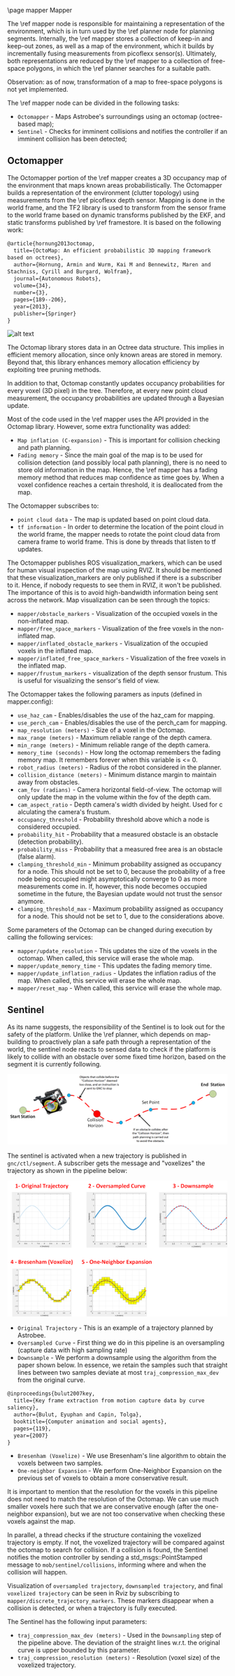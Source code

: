 \page mapper Mapper

The \ref mapper node is responsible for maintaining a representation of the
environment, which is in turn used by the \ref planner node for planning
segments. Internally, the \ref mapper stores a collection of keep-in and
keep-out zones, as well as a map of the environment, which it builds by
incrementally fusing measurements from picoflexx sensor(s). Ultimately, both
representations are reduced by the \ref mapper to a collection of free-space
polygons, in which the \ref planner searches for a suitable path.

Observation: as of now, transformation of a map to free-space polygons is not
yet implemented.

The \ref mapper node can be divided in the following tasks:

* `Octomapper` - Maps Astrobee's surroundings using an octomap (octree-based map);
* `Sentinel` - Checks for imminent collisions and notifies the controller if an
  imminent collision has been detected;

## Octomapper

The Octomapper portion of the \ref mapper creates a 3D occupancy map of the
environment that maps known areas probabilistically. The Octomapper builds a
representation of the environment (clutter topology) using measurements from the
\ref picoflexx depth sensor. Mapping is done in the world frame, and the TF2
library is used to transform from the sensor frame to the world frame based on
dynamic transforms published by the EKF, and static transforms published by \ref
framestore. It is based on the following work:

```
@article{hornung2013octomap,
  title={OctoMap: An efficient probabilistic 3D mapping framework based on octrees},
  author={Hornung, Armin and Wurm, Kai M and Bennewitz, Maren and Stachniss, Cyrill and Burgard, Wolfram},
  journal={Autonomous Robots},
  volume={34},
  number={3},
  pages={189--206},
  year={2013},
  publisher={Springer}
}
```

![alt text](doc/images/mobility/iss_sim_360_octomap.png "An example of an Octomap
obtained after an Astrobee 360-degree rotation around its z-axis. The rainbow
color scheme displays different heights.")

The Octomap library stores data in an Octree data structure. This implies in
efficient memory allocation, since only known areas are stored in memory. Beyond
that, this library enhances memory allocation efficiency by exploiting tree
pruning methods.

In addition to that, Octomap constantly updates occupancy probabilities for
every voxel (3D pixel) in the tree. Therefore, at every new point cloud
measurement, the occupancy probabilities are updated through a Bayesian update.

Most of the code used in the \ref mapper uses the API provided in the Octomap
library. However, some extra functionality was added:

* `Map inflation (C-expansion)` - This is important for collision checking and path planning.
* `Fading memory` - Since the main goal of the map is to be used for collision
  detection (and possibly local path planning), there is no need to store old
  information in the map. Hence, the \ref mapper has a fading memory method that
  reduces map confidence as time goes by. When a voxel confidence reaches a
  certain threshold, it is deallocated from the map.

The Octomapper subscribes to:

* `point cloud data` - The map is updated based on point cloud data.
* `tf information` - In order to determine the location of the point cloud in
the world frame, the mapper needs to rotate the point cloud data from camera
frame to world frame. This is done by threads that listen to tf updates.

The Octomapper publishes ROS visualization_markers, which can be used for human
visual inspection of the map using RVIZ. It should be mentioned that these
visualization_markers are only published if there is a subscriber to it. Hence,
if nobody requests to see them in RVIZ, it won't be published. The importance of
this is to avoid high-bandwidth information being sent across the network. Map
visualization can be seen through the topics:

* `mapper/obstacle_markers` - Visualization of the occupied voxels in the
non-inflated map.
* `mapper/free_space_markers` - Visualization of the free voxels in the
non-inflated map.
* `mapper/inflated_obstacle_markers` - Visualization of the occupied voxels
in the inflated map.
* `mapper/inflated_free_space_markers` - Visualization of the free voxels in
the inflated map.
* `mapper/frustum_markers` - visualization of the depth sensor frustum. This
is useful for visualizing the sensor's field of view.

The Octomapper takes the following paramers as inputs (defined in mapper.config):

* `use_haz_cam` - Enables/disables the use of the haz_cam for mapping.
* `use_perch_cam` - Enables/disables the use of the perch_cam for mapping.
* `map_resolution (meters)` - Size of a voxel in the Octomap.
* `max_range (meters)` - Maximum reliable range of the depth camera.
* `min_range (meters)` - Minimum reliable range of the depth camera.
* `memory_time (seconds)` - How long the octomap remembers the fading memory
map. It remembers forever when this variable is <= 0.
* `robot_radius (meters)` - Radius of the robot considered in the planner.
* `collision_distance (meters)` - Minimum distance margin to maintain away from obstacles.
* `cam_fov (radians)` - Camera horizontal field-of-view. The octomap will only
update the map in the volume within the fov of the depth cam.
* `cam_aspect_ratio` - Depth camera's width divided by height. Used for c
alculating the camera's frustum.
* `occupancy_threshold` - Probability threshold above which a node is
considered occupied.
* `probability_hit` - Probability that a measured obstacle is an obstacle
(detection probability).
* `probability_miss` - Probability that a measured free area is an obstacle
(false alarm).
* `clamping_threshold_min` - Minimum probability assigned as occupancy for a
  node. This should not be set to 0, because the probability of a free node
  being occupied might asymptotically converge to 0 as more measurements come
  in. If, however, this node becomes occupied sometime in the future, the
  Bayesian update would not trust the sensor anymore.
* `clamping_threshold_max` - Maximum probability assigned as occupancy for a node. This should not be set to 1, due to the considerations above.

Some parameters of the Octomap can be changed during execution by calling the
following services:

* `mapper/update_resolution` - This updates the size of the voxels in the
octomap. When called, this service will erase the whole map.
* `mapper/update_memory_time` - This updates the fading memory time.
* `mapper/update_inflation_radius` - Updates the inflation radius of the map.
When called, this service will erase the whole map.
* `mapper/reset_map` - When called, this service will erase the whole map.

## Sentinel

As its name suggests, the responsibility of the Sentinel is to look out for the
safety of the platform. Unlike the \ref planner, which depends on map-building
to proactively plan a safe path through a representation of the world, the
sentinel node reacts to sensed data to check if the platform is likely to
collide with an obstacle over some fixed time horizon, based on the segment it
is currently following.

![alt text](doc/images/mobility/sentinel2.png "Collision avoidance")

The sentinel is activated when a new trajectory is published in
`gnc/ctl/segment`. A subscriber gets the message and "voxelizes" the trajectory
as shown in the pipeline below:

![alt text](doc/images/mobility/trajectory_voxelization.png "Collision avoidance")

* `Original Trajectory` - This is an example of a trajectory planned by Astrobee.
* `Oversampled Curve` - First thing we do in this pipeline is an oversampling
(capture data with high sampling rate)
* `Downsample` - We perform a downsample using the algorithm from the paper
shown below. In essence, we retain the samples such that straight lines between
two samples deviate at most `traj_compression_max_dev` from the original curve.
```
@inproceedings{bulut2007key,
  title={Key frame extraction from motion capture data by curve saliency},
  author={Bulut, Eyuphan and Capin, Tolga},
  booktitle={Computer animation and social agents},
  pages={119},
  year={2007}
}
```
* `Bresenham (Voxelize)` - We use Bresenham's line algorithm to obtain the
voxels between two samples.
* `One-neighbor Expansion` - We perform One-Neighbor Expansion on the previous
set of voxels to obtain a more conservative result.

It is important to mention that the resolution for the voxels in this pipeline
does not need to match the resolution of the Octomap. We can use much smaller
voxels here such that we are conservative enough (after the one-neighbor
expansion), but we are not too conservative when checking these voxels against
the map.

In parallel, a thread checks if the structure containing the voxelized
trajectory is empty. If not, the voxelized trajectory will be compared against
the octomap to search for collision. If a collision is found, the Sentinel
notifies the motion controller by sending a std_msgs::PointStamped message to
`mob/sentinel/collisions`, informing where and when the collision will happen.

Visualization of `oversampled trajectory`, `downsampled trajectory`, and final
`voxelized trajectory` can be seen in Rviz by subscribing to
`mapper/discrete_trajectory_markers`. These markers disappear when a collision
is detected, or when a trajectory is fully executed.

The Sentinel has the following input parameters:

* `traj_compression_max_dev (meters)` - Used in the `Downsampling` step of the
pipeline above. The deviation of the straight lines w.r.t. the original curve
is upper bounded by this parameter.
* `traj_compression_resolution (meters)` - Resolution (voxel size) of the
voxelized trajectory.
